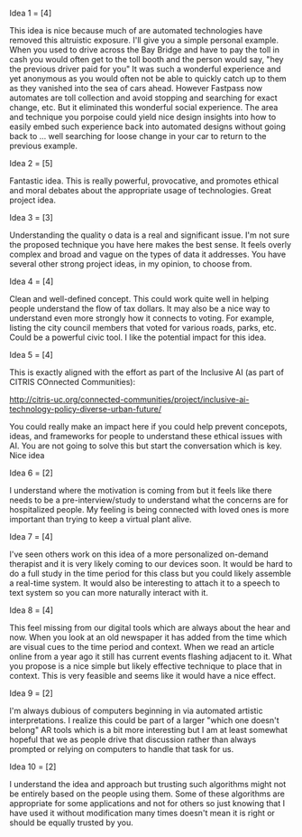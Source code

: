 Idea 1 = [4]

This idea is nice because much of are automated technologies have removed this altruistic exposure.  I'll give you a simple personal example.  When you used to drive across the Bay Bridge and have to pay the toll in cash you would often get to the toll booth and the person would say, "hey the previous driver paid for you"  It was such a wonderful experience and yet anonymous as you would often not be able to quickly catch up to them as they vanished into the sea of cars ahead.  However Fastpass now automates are toll collection and avoid stopping and searching for exact change, etc.  But it eliminated this wonderful social experience.  The area and technique you porpoise could yield nice design insights into how to easily embed such experience back into automated designs without going back to ... well searching for loose change in your car to return to the previous example.


Idea 2  = [5]

Fantastic idea.  This is really powerful, provocative, and promotes ethical and moral debates about the appropriate usage of technologies.  Great project idea.


Idea 3 = [3]

Understanding the quality o data is a real and significant issue.  I'm not sure the proposed technique you have here makes the best sense.  It feels overly complex and broad and vague on the types of data it addresses. You have several other strong project ideas, in my opinion, to choose from.


Idea 4 = [4]

Clean and well-defined concept.  This could work quite well in helping people understand the flow of tax dollars.  It may also be a nice way to understand even more strongly how it connects to voting.  For example, listing the city council members that voted for various roads, parks, etc.  Could be a powerful civic tool.  I like the potential impact for this idea.

Idea 5 = [4]

This is exactly aligned with the effort as part of the Inclusive AI (as part of CITRIS COnnected Communities): 

http://citris-uc.org/connected-communities/project/inclusive-ai-technology-policy-diverse-urban-future/

You could really make an impact here if you could help prevent concepots, ideas, and frameworks for people to understand these ethical issues with AI.  You are not going to solve this but start the conversation which is key.  Nice idea

Idea 6 = [2]

I understand where the motivation is coming from but it feels like there needs to be a pre-interview/study to understand what the concerns are for hospitalized people.   My feeling is being connected with loved ones is more important than trying to keep a virtual plant alive.

Idea 7 = [4]

I've seen others work on this idea of a more personalized on-demand therapist and it is very likely coming to our devices soon.  It would be hard to do a full study in the time period for this class but you could likely assemble a real-time system.  It would also be interesting to attach it to a speech to text system so you can more naturally interact with it.  

Idea 8 = [4]

This feel missing from our digital tools which are always about the hear and now.  When you look at an old newspaper it has added from the time which are visual cues to the time period and context.  When we read an article online from a year ago it still has current events flashing adjacent to it.  What you propose is a nice simple but likely effective technique to place that in context.  This is very feasible and seems like it would have a nice effect.

Idea 9 = [2]

I'm always dubious of computers beginning in via automated artistic interpretations.  I realize this could be part of a larger "which one doesn't belong" AR tools which is a bit more interesting but I am at least somewhat hopeful that we as people drive that discussion rather than always prompted or relying on computers to handle that task for us.


Idea 10 = [2]

I understand the idea and approach but trusting such algorithms might not be entirely based on the people using them.  Some of these algorithms are appropriate for some applications and not for others so just knowing that I have used it without modification many times doesn't mean it is right or should be equally trusted by you.
